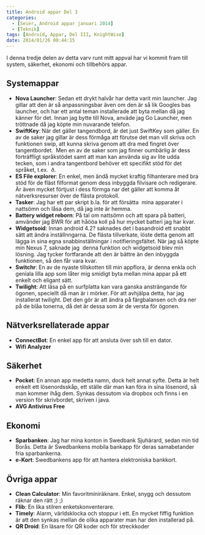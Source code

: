 ```yaml
---
title: Android appar Del 3
categories:
  - [Seier, Android appar januari 2014]
  - [Teknik]
tags: [Android, Appar, Del III, KnightWise]
date: 2014/01/26 00:44:15
---
```

I denna tredje delen av detta varv runt mitt appval har vi kommit fram till system, säkerhet, ekonomi och tillbehörs appar.

## Systemappar

* **Nova Launcher**: Sedan ett drykt halvår har detta varit min launcher. Jag gillar att den är så anpassningsbar även om den är så lik Googles bas launcher, och har ett antal teman installerade att byta mellan då jag känner för det. Innan jag bytte till Nova, anväde jag Go Launcher, men tröttnade då jag köpte min nuvarande telefon.
* **SwiftKey**: När det gäller tangendbord, är det just SwiftKey som gäller. En av de saker jag gillar är dess förmåga att förutse det man vill skriva och funktionen swip, att kunna skriva genom att dra med fingret över tangentbordet.  Men en av de saker som jag finner oumbärlig är dess förträffligt språkstödet samt att man kan använda sig av lite udda tecken, som i andra tangentbord behöver ett specifikt stöd för det språket, t.ex.  ð.
* **ES File explorer**: En enkel, men ändå mycket kraftig filhanterare med bra stöd för de fläst filformat genom dess inbyggda filvisare och redigerare. Är även mycket förtjust i dess förmga nar det gäller att komma åt nätverksresurser över de flästa protokoll.
* **Tasker**: Jag har ett par skript b.la. för att försätta  mina apparater i nattsömn och låsa dem, då jag inte är hemma.
* **Battery widget reborn**: På tal om nattsömn och att spara på batteri, amvänder jag BWR för att håööa koll på hur mycket batteri jag har kvar.
* **Widgetsoid**: Innan android 4.2? saknades det i basandroid ett snabbt sätt att ändra inställnngarna. De flästa tillverkate, löste detta genom att lägga in sina egna snabbinställningar i notifieringsfältet. När jag så köpte min Nexus 7, saknade jag  denna funktion och widgetsoid blev min lösning. Jag tycker fortfarande att den är bättre än den inbyggda funktionen, så den får vara kvar.
* **Switchr**: En av de nyaste tillskotten till min appflora, är denna enkla och geniala lilla app som låter mig smidigt byta mellan mina appar på ett enkelt och eligant sätt.
* **Twilight**: Att läsa på en surfplatta kan vara ganska ansträngande för ögonen, speciellt då man är i mörker. För att avhjälpa detta, har jag installerat twilight. Det den gör är att ändra på färgbalansen och dra ner på de blåa tonerna, då det är dessa som är de versta för ögonen.

## Nätverksrellaterade appar

* **ConnectBot**: En enkel app för att ansluta över ssh till en dator.
* **Wifi Analyzer**

## Säkerhet

* **Pocket**: En annan app medetta namn, dock helt annat syfte. Detta är helt enkelt ett lösenordsskåp, ett ställe där man kan föra in sina lösenord, så man kommer ihåg dem. Synkas dessutom via dropbox och finns i en version för skrivbordet, skriven i java.
* **AVG Antivirus Free**

## Ekonomi

* **Sparbanken**: Jag har mina konton in Swedbank Sjuhärard, sedan min tid Borås. Detta är Swedbankens mobila bankapp för deras samabetander fria sparbankerna.
* **e-Kort**: Swedbankens app för att hantera elektroniska bankkort.

## Övriga appar

* **Clean Calculator**: Min favoritminiräknare. Enkel, snygg och dessutom räknar den rätt ;) ;)
* **Flib**: En lika stilren enketskonventerare.
* **Timely**: Alarm, världsklocka och stoppur i ett. En mycket fiffig funktion är att den synkas mellan de olika apparater man har den installerad på.
* **QR Droid**: En läsare för QR koder och för streckkoder
